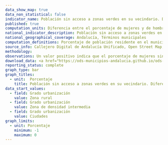 ```yaml
---
data_show_map: true
data_non_statistical: false
indicator_name: Población sin acceso a zonas verdes en su vecindario. Diferencia entre el porcentaje de mujeres y de hombres
published: true
computation_units: Diferencia entre el porcentaje de mujeres y de hombres
national_indicator_description: Población sin acceso a zonas verdes en su vecindario. Diferencia entre el porcentaje de mujeres y de hombres
national_geographical_coverage: Andalucía, Términos municipales
computation_definitions: Porcentaje de población residente en el municipio que no dispone de una zona verde accesible a 10 minutos caminando desde su residencia (portal).  Este indicador aproxima, a nivel municipal,  información sobre  superficie edificada de las ciudades que se dedica a espacios abiertos para uso público de todos, desglosada por sexo y edad.
source_info: Callejero Digital de Andalucía Unificado, Open Street Map, Catastro inmobiliario y distribución espacial de la población en Andalucía
methodology:
observations: Un valor positivo indica que el porcentaje de mujeres sin acceso a zonas verdes en su vecindario es superior al de los hombres
download_data: <a href="https://ods-municipios-andalucia.github.io/ods-municipios-andalucia/assets/download/xls/Indicador_11-7-1_completo.xls" target="_blank">Desglose por sexo y edad (XLS)</a>
reporting_status: complete
graph_type: bar
graph_titles:
  - unit:  Porcentaje
    title: Población sin acceso a zonas verdes en su vecindario. Diferencia entre el porcentaje de mujeres y de hombres
data_start_values:
  - field: Grado urbanización
    value: Zona rural
  - field: Grado urbanización
    value: Zona de densidad intermedia
  - field: Grado urbanización
    value: Ciudades 
graph_limits:
  - unit: Porcentaje
    minimum: -1
    maximum: 0    
---
```

